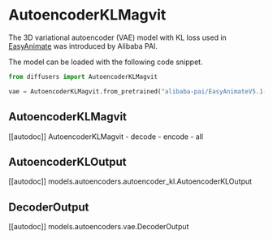 <!--Copyright 2025 The HuggingFace Team. All rights reserved.

Licensed under the Apache License, Version 2.0 (the "License"); you may not use this file except in compliance with
the License. You may obtain a copy of the License at

http://www.apache.org/licenses/LICENSE-2.0

Unless required by applicable law or agreed to in writing, software distributed under the License is distributed on
an "AS IS" BASIS, WITHOUT WARRANTIES OR CONDITIONS OF ANY KIND, either express or implied. See the License for the
specific language governing permissions and limitations under the License. -->

# AutoencoderKLMagvit

The 3D variational autoencoder (VAE) model with KL loss used in [EasyAnimate](https://github.com/aigc-apps/EasyAnimate) was introduced by Alibaba PAI.

The model can be loaded with the following code snippet.

```python
from diffusers import AutoencoderKLMagvit

vae = AutoencoderKLMagvit.from_pretrained("alibaba-pai/EasyAnimateV5.1-12b-zh", subfolder="vae", torch_dtype=torch.float16).to("cuda")
```

## AutoencoderKLMagvit

[[autodoc]] AutoencoderKLMagvit
    - decode
    - encode
    - all

## AutoencoderKLOutput

[[autodoc]] models.autoencoders.autoencoder_kl.AutoencoderKLOutput

## DecoderOutput

[[autodoc]] models.autoencoders.vae.DecoderOutput
